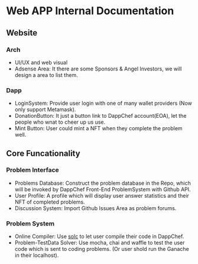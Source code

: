 # Web APP Internal Documentation

## Website

### Arch
- UI/UX and web visual
- Adsense Area: It there are some Sponsors & Angel Investors, we will design a area to list them.

### Dapp
- LoginSystem: Provide user login with one of many wallet providers (Now only support Metamask).
- DonationButton: It just a button link to DappChef account(EOA), let the people who wnat to cheer up us use.
- Mint Button: User could mint a NFT when they complete the problem well.

## Core Funcationality

### Problem Interface
- Problems Database: Construct the problem database in the Repo, which will be invoked by DappChef Front-End ProblemSystem with Github API.
- User Profile: A profile which will display user answer statistics and their NFT of completed problems.
- Discussion System: Import Github Issues Area as problem forums.

### Problem System
- Online Compiler: Use [solc](https://github.com/ethereum/solc-js) to let user compile their code in DappChef.
- Problem-TestData Solver: Use mocha, chai and waffle to test the user code which is sent to coding problems. (Or user shold run the Ganache in their localhost).